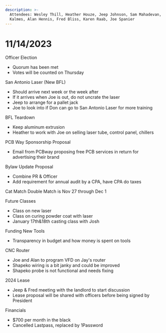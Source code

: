 ```yaml
---
description: >-
  Attendees: Wesley Thill, Heather Houze, Jeep Johnson, Sam Mahadevan, Don
  Kalmes, Alan Hennis, Fred Bliss, Karen Raab, Joe Spanier
---
```


# 11/14/2023

Officer Election

* Quorum has been met
* Votes will be counted on Thursday

San Antonio Laser (New BFL)

* Should arrive next week or the week after
* If it arrives when Joe is out, do not uncrate the laser
* Jeep to arrange for a pallet jack
* Joe to look into if Don can go to San Antonio Laser for more training

BFL Teardown

* Keep aluminum extrusion
* Heather to work with Joe on selling laser tube, control panel, chillers

PCB Way Sponsorship Proposal

* Email from PCBway proposing free PCB services in return for advertising their brand

Bylaw Update Proposal

* Combine PR & Officer
* Add requirement for annual audit by a CPA, have CPA do taxes

Cat Match Double Match is Nov 27 through Dec 1

Future Classes

* Class on new laser
* Class on curing powder coat with laser
* January 17th&18th casting class with Josh

Funding New Tools

* Transparency in budget and how money is spent on tools

CNC Router

* Joe and Alan to program VFD on Jay's router
* Shapeko wiring is a bit janky and could be improved
* Shapeko probe is not functional and needs fixing

2024 Lease

* Jeep & Fred meeting with the landlord to start discussion
* Lease proposal will be shared with officers before being signed by President

Financials

* $700 per month in the black
* Cancelled Lastpass, replaced by 1Password
